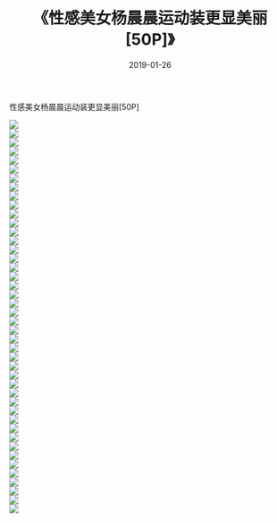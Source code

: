 ﻿---
layout: post
title:  《性感美女杨晨晨运动装更显美丽[50P]》
date:   2019-01-26
img: http://img.660000.xyz/Sharelink/性感/2019/性感美女杨晨晨运动装更显美丽[50P]/000.jpg
categories: [美女, 清纯, 唯美]
---

性感美女杨晨晨运动装更显美丽[50P]

  ![](http://img.660000.xyz/Sharelink/性感/2019/性感美女杨晨晨运动装更显美丽[50P]/001.jpg) <br> ![](http://img.660000.xyz/Sharelink/性感/2019/性感美女杨晨晨运动装更显美丽[50P]/002.jpg) <br> ![](http://img.660000.xyz/Sharelink/性感/2019/性感美女杨晨晨运动装更显美丽[50P]/003.jpg) <br> ![](http://img.660000.xyz/Sharelink/性感/2019/性感美女杨晨晨运动装更显美丽[50P]/004.jpg) <br> ![](http://img.660000.xyz/Sharelink/性感/2019/性感美女杨晨晨运动装更显美丽[50P]/005.jpg) <br> ![](http://img.660000.xyz/Sharelink/性感/2019/性感美女杨晨晨运动装更显美丽[50P]/006.jpg) <br> ![](http://img.660000.xyz/Sharelink/性感/2019/性感美女杨晨晨运动装更显美丽[50P]/007.jpg) <br> ![](http://img.660000.xyz/Sharelink/性感/2019/性感美女杨晨晨运动装更显美丽[50P]/008.jpg) <br> ![](http://img.660000.xyz/Sharelink/性感/2019/性感美女杨晨晨运动装更显美丽[50P]/009.jpg) <br> ![](http://img.660000.xyz/Sharelink/性感/2019/性感美女杨晨晨运动装更显美丽[50P]/010.jpg) <br> ![](http://img.660000.xyz/Sharelink/性感/2019/性感美女杨晨晨运动装更显美丽[50P]/011.jpg) <br> ![](http://img.660000.xyz/Sharelink/性感/2019/性感美女杨晨晨运动装更显美丽[50P]/012.jpg) <br> ![](http://img.660000.xyz/Sharelink/性感/2019/性感美女杨晨晨运动装更显美丽[50P]/013.jpg) <br> ![](http://img.660000.xyz/Sharelink/性感/2019/性感美女杨晨晨运动装更显美丽[50P]/014.jpg) <br> ![](http://img.660000.xyz/Sharelink/性感/2019/性感美女杨晨晨运动装更显美丽[50P]/015.jpg) <br> ![](http://img.660000.xyz/Sharelink/性感/2019/性感美女杨晨晨运动装更显美丽[50P]/016.jpg) <br> ![](http://img.660000.xyz/Sharelink/性感/2019/性感美女杨晨晨运动装更显美丽[50P]/017.jpg) <br> ![](http://img.660000.xyz/Sharelink/性感/2019/性感美女杨晨晨运动装更显美丽[50P]/018.jpg) <br> ![](http://img.660000.xyz/Sharelink/性感/2019/性感美女杨晨晨运动装更显美丽[50P]/019.jpg) <br> ![](http://img.660000.xyz/Sharelink/性感/2019/性感美女杨晨晨运动装更显美丽[50P]/020.jpg) <br> ![](http://img.660000.xyz/Sharelink/性感/2019/性感美女杨晨晨运动装更显美丽[50P]/021.jpg) <br> ![](http://img.660000.xyz/Sharelink/性感/2019/性感美女杨晨晨运动装更显美丽[50P]/022.jpg) <br> ![](http://img.660000.xyz/Sharelink/性感/2019/性感美女杨晨晨运动装更显美丽[50P]/023.jpg) <br> ![](http://img.660000.xyz/Sharelink/性感/2019/性感美女杨晨晨运动装更显美丽[50P]/024.jpg) <br> ![](http://img.660000.xyz/Sharelink/性感/2019/性感美女杨晨晨运动装更显美丽[50P]/025.jpg) <br> ![](http://img.660000.xyz/Sharelink/性感/2019/性感美女杨晨晨运动装更显美丽[50P]/026.jpg) <br> ![](http://img.660000.xyz/Sharelink/性感/2019/性感美女杨晨晨运动装更显美丽[50P]/027.jpg) <br> ![](http://img.660000.xyz/Sharelink/性感/2019/性感美女杨晨晨运动装更显美丽[50P]/028.jpg) <br> ![](http://img.660000.xyz/Sharelink/性感/2019/性感美女杨晨晨运动装更显美丽[50P]/029.jpg) <br> ![](http://img.660000.xyz/Sharelink/性感/2019/性感美女杨晨晨运动装更显美丽[50P]/030.jpg) <br> ![](http://img.660000.xyz/Sharelink/性感/2019/性感美女杨晨晨运动装更显美丽[50P]/031.jpg) <br> ![](http://img.660000.xyz/Sharelink/性感/2019/性感美女杨晨晨运动装更显美丽[50P]/032.jpg) <br> ![](http://img.660000.xyz/Sharelink/性感/2019/性感美女杨晨晨运动装更显美丽[50P]/033.jpg) <br> ![](http://img.660000.xyz/Sharelink/性感/2019/性感美女杨晨晨运动装更显美丽[50P]/034.jpg) <br> ![](http://img.660000.xyz/Sharelink/性感/2019/性感美女杨晨晨运动装更显美丽[50P]/035.jpg) <br> ![](http://img.660000.xyz/Sharelink/性感/2019/性感美女杨晨晨运动装更显美丽[50P]/036.jpg) <br> ![](http://img.660000.xyz/Sharelink/性感/2019/性感美女杨晨晨运动装更显美丽[50P]/037.jpg) <br> ![](http://img.660000.xyz/Sharelink/性感/2019/性感美女杨晨晨运动装更显美丽[50P]/038.jpg) <br> ![](http://img.660000.xyz/Sharelink/性感/2019/性感美女杨晨晨运动装更显美丽[50P]/039.jpg) <br> ![](http://img.660000.xyz/Sharelink/性感/2019/性感美女杨晨晨运动装更显美丽[50P]/040.jpg) <br> ![](http://img.660000.xyz/Sharelink/性感/2019/性感美女杨晨晨运动装更显美丽[50P]/041.jpg) <br> ![](http://img.660000.xyz/Sharelink/性感/2019/性感美女杨晨晨运动装更显美丽[50P]/042.jpg) <br> ![](http://img.660000.xyz/Sharelink/性感/2019/性感美女杨晨晨运动装更显美丽[50P]/043.jpg) <br> ![](http://img.660000.xyz/Sharelink/性感/2019/性感美女杨晨晨运动装更显美丽[50P]/044.jpg) <br>